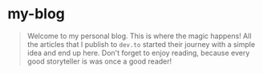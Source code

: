 # my-blog

> Welcome to my personal blog. This is where the magic happens! All the articles that I publish to `dev.to` started their journey with a simple idea and end up here. Don't forget to enjoy reading, because every good storyteller is was once a good reader!
